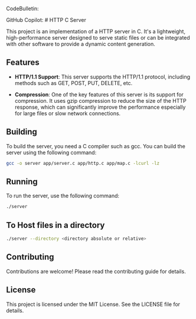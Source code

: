CodeBulletin: <!-- Write a readme about http c server it supports compression -->

GitHub Copilot: # HTTP C Server

This project is an implementation of a HTTP server in C. It's a lightweight, high-performance server designed to serve static files or can be integrated with other software to provide a dynamic content generation.

## Features

- **HTTP/1.1 Support**: This server supports the HTTP/1.1 protocol, including methods such as GET, POST, PUT, DELETE, etc.

- **Compression**: One of the key features of this server is its support for compression. It uses gzip compression to reduce the size of the HTTP response, which can significantly improve the performance especially for large files or slow network connections.

## Building

To build the server, you need a C compiler such as gcc. You can build the server using the following command:

```bash
gcc -o server app/server.c app/http.c app/map.c -lcurl -lz
```

## Running

To run the server, use the following command:

```bash
./server
```

## To Host files in a directory

```bash
./server --directory <directory absolute or relative>
```

## Contributing

Contributions are welcome! Please read the contributing guide for details.

## License

This project is licensed under the MIT License. See the LICENSE file for details.
